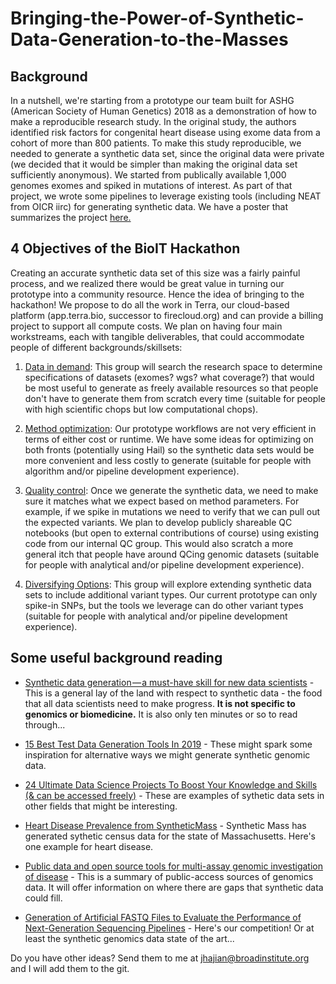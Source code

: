 # Bringing-the-Power-of-Synthetic-Data-Generation-to-the-Masses

## Background

In a nutshell, we're starting from a prototype our team built for ASHG (American Society of Human Genetics) 2018 as a demonstration of how to make a reproducible research study. In the original study, the authors identified risk factors for congenital heart disease using exome data from a cohort of more than 800 patients. To make this study reproducible, we needed to generate a synthetic data set, since the original data were private (we decided that it would be simpler than making the original data set sufficiently anonymous). We started from publically available 1,000 genomes exomes and spiked in mutations of interest. As part of that project, we wrote some pipelines to leverage existing tools (including NEAT from OICR iirc) for generating synthetic data. We have a poster that summarizes the project [here.](./ASHG18-Reproducible-Paper-ToF-poster.pdf)

## 4 Objectives of the BioIT Hackathon

Creating an accurate synthetic data set of this size was a fairly painful process, and we realized there would be great value in turning our prototype into a community resource. Hence the idea of bringing to the hackathon! We propose to do all the work in Terra, our cloud-based platform (app.terra.bio, successor to firecloud.org) and can provide a billing project to support all compute costs. We plan on having four main workstreams, each with tangible deliverables, that could accommodate people of different backgrounds/skillsets:

1. [Data in demand](./Data-Demand): This group will search the research space to determine specifications of datasets (exomes? wgs? what coverage?) that would be most useful to generate as freely available resources so that people don't have to generate them from scratch every time (suitable for people with high scientific chops but low computational chops).

2. [Method optimization](./Method-Optimization): Our prototype workflows are not very efficient in terms of either cost or runtime. We have some ideas for optimizing on both fronts (potentially using Hail) so the synthetic data sets would be more convenient and less costly to generate (suitable for people with algorithm and/or pipeline development experience).

3. [Quality control](./Quality-Control): Once we generate the synthetic data, we need to make sure it matches what we expect based on method parameters. For example, if we spike in mutations we need to verify that we can pull out the expected variants. We plan to develop publicly shareable QC notebooks (but open to external contributions of course) using existing code from our internal QC group. This would also scratch a more general itch that people have around QCing genomic datasets (suitable for people with analytical and/or pipeline development experience).

4. [Diversifying Options](./Diversifying-Options): This group will explore extending synthetic data sets to include additional variant types. Our current prototype can only spike-in SNPs, but the tools we leverage can do other variant types (suitable for people with analytical and/or pipeline development experience).

## Some useful background reading

* [Synthetic data generation — a must-have skill for new data scientists](https://towardsdatascience.com/synthetic-data-generation-a-must-have-skill-for-new-data-scientists-915896c0c1ae) - This is a general lay of the land with respect to synthetic data - the food that all data scientists need to make progress. **It is not specific to genomics or biomedicine.** It is also only ten minutes or so to read through...

* [15 Best Test Data Generation Tools In 2019](https://www.rankred.com/test-data-generation-tools/) - These might spark some inspiration for alternative ways we might generate synthetic genomic data. 

* [24 Ultimate Data Science Projects To Boost Your Knowledge and Skills (& can be accessed freely)](https://www.analyticsvidhya.com/blog/2018/05/24-ultimate-data-science-projects-to-boost-your-knowledge-and-skills/) - These are examples of sythetic data sets in other fields that might be interesting. 

* [Heart Disease Prevalence from SyntheticMass](https://syntheticmass.mitre.org/dashboard/synthea/town/pct_heart_disease) - Synthetic Mass has generated sythetic census data for the state of Massachusetts. Here's one example for heart disease.

* [Public data and open source tools for multi-assay genomic investigation of disease](https://www.ncbi.nlm.nih.gov/pmc/articles/PMC4945830/) - This is a summary of public-access sources of genomics data. It will offer information on where there are gaps that synthetic data could fill.

* [Generation of Artificial FASTQ Files to Evaluate the Performance of Next-Generation Sequencing Pipelines](https://journals.plos.org/plosone/article?id=10.1371/journal.pone.0049110) - Here's our competition! Or at least the synthetic genomics data state of the art...

Do you have other ideas? Send them to me at [jhajian@broadinstitute.org](mailto:jhajian@broadinstitute.org) and I will add them to the git.

